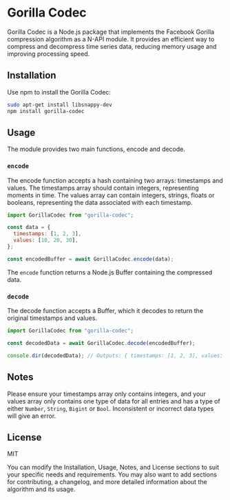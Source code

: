 # Gorilla Codec

Gorilla Codec is a Node.js package that implements the Facebook Gorilla compression algorithm as a N-API module. It provides an efficient way to compress and decompress time series data, reducing memory usage and improving processing speed.

## Installation

Use npm to install the Gorilla Codec:

```bash
sudo apt-get install libsnappy-dev
npm install gorilla-codec
```

## Usage

The module provides two main functions, encode and decode.

### `encode`

The encode function accepts a hash containing two arrays: timestamps and values. The timestamps array should contain integers, representing moments in time. The values array can contain integers, strings, floats or booleans, representing the data associated with each timestamp.

```mjs
import GorillaCodec from "gorilla-codec";

const data = {
  timestamps: [1, 2, 3],
  values: [10, 20, 30],
};

const encodedBuffer = await GorillaCodec.encode(data);
```

The `encode` function returns a Node.js Buffer containing the compressed data.

### `decode`

The decode function accepts a Buffer, which it decodes to return the original timestamps and values.

```mjs
import GorillaCodec from "gorilla-codec";

const decodedData = await GorillaCodec.decode(encodedBuffer);

console.dir(decodedData); // Outputs: { timestamps: [1, 2, 3], values: [10, 20, 30] }
```

## Notes

Please ensure your timestamps array only contains integers, and your values array only contains one type of data for all entries and has a type of either `Number`, `String`, `Bigint` or `Bool`. Inconsistent or incorrect data types will give an error.

## License

MIT

You can modify the Installation, Usage, Notes, and License sections to suit your specific needs and requirements. You may also want to add sections for contributing, a changelog, and more detailed information about the algorithm and its usage.
